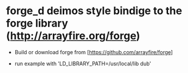 # forge_d deimos style bindige to the forge library (http://arrayfire.org/forge)

- Build or download forge from [https://github.com/arrayfire/forge]

- run example with  'LD_LIBRARY_PATH=/usr/local/lib dub'
